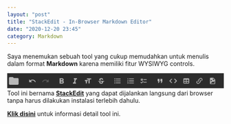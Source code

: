 ```yaml
---
layout: "post"
title: "StackEdit - In-Browser Markdown Editor"
date: "2020-12-20 23:45"
category: Markdown
---
```

Saya menemukan sebuah tool yang cukup memudahkan untuk menulis dalam format **Markdown** karena memiliki fitur WYSIWYG controls.

![WYSIWYG Controls](https://github.com/udarian/udarian.github.io/raw/master/images/2020/12/stackedit-menu.png)
Tool ini bernama **[StackEdit](https://github.com/benweet/stackedit)** yang dapat dijalankan langsung dari browser tanpa harus dilakukan instalasi terlebih dahulu.

[**Klik disini**](https://stackedit.io/) untuk informasi detail tool ini.

